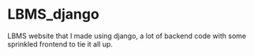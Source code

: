 # LBMS_django
LBMS website that I made using django, a lot of backend code with some sprinkled frontend to tie it all up.
